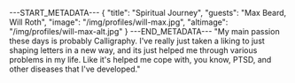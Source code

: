 ---START_METADATA---
{
  "title": "Spiritual Journey",
  "guests": "Max Beard, Will Roth",
  "image": "/img/profiles/will-max.jpg",
  "altimage": "/img/profiles/will-max-alt.jpg"
}
---END_METADATA---
"My main passion these days is probably Calligraphy. I've really just taken a liking to just shaping letters in a new way, and its just helped me through various problems in my life. Like it's helped me cope with, you know, PTSD, and other diseases that I've developed."

